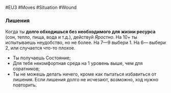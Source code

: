 #EU3 #Moves #Situation #Wound  

### Лишения

Когда ты **долго обходишься без необходимого для жизни ресурса** (сон, тепло, пища, вода и т.д.), действуй *Яростно*. На 10+ ты испытываешь неудобство, но не более. На 7—9 выбери 1. На 6— выбери 2, или случается что-то плохое. 
- Ты получаешь Состояние; 
- Для тебя некомфортная среда на 1 уровень выше, чем для соратников; 
- Ты не можешь делать ничего, кроме как пытаться избавиться от лишения. 
Если лишения долго не исчезают, возможно, ход нужно повторить.